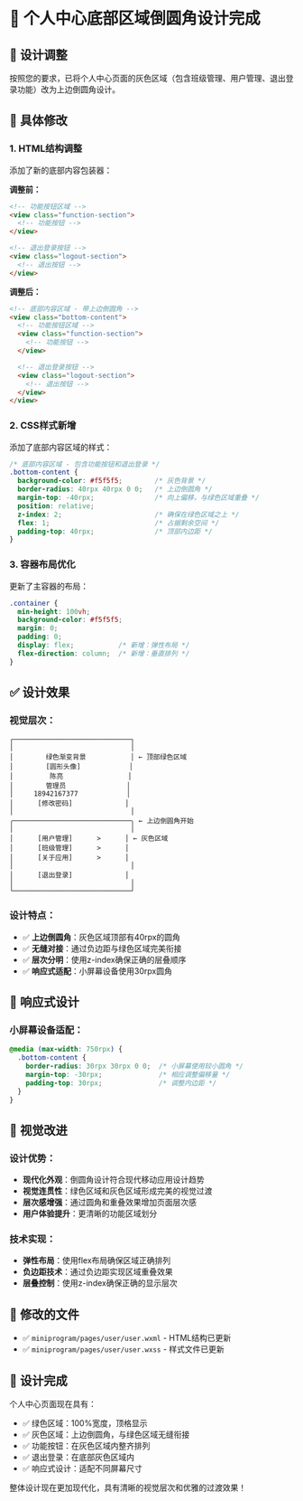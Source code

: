 # 🎨 个人中心底部区域倒圆角设计完成

## 📱 **设计调整**

按照您的要求，已将个人中心页面的灰色区域（包含班级管理、用户管理、退出登录功能）改为上边倒圆角设计。

## 🔧 **具体修改**

### **1. HTML结构调整**
添加了新的底部内容包装器：

**调整前：**
```html
<!-- 功能按钮区域 -->
<view class="function-section">
  <!-- 功能按钮 -->
</view>

<!-- 退出登录按钮 -->
<view class="logout-section">
  <!-- 退出按钮 -->
</view>
```

**调整后：**
```html
<!-- 底部内容区域 - 带上边倒圆角 -->
<view class="bottom-content">
  <!-- 功能按钮区域 -->
  <view class="function-section">
    <!-- 功能按钮 -->
  </view>

  <!-- 退出登录按钮 -->
  <view class="logout-section">
    <!-- 退出按钮 -->
  </view>
</view>
```

### **2. CSS样式新增**
添加了底部内容区域的样式：

```css
/* 底部内容区域 - 包含功能按钮和退出登录 */
.bottom-content {
  background-color: #f5f5f5;        /* 灰色背景 */
  border-radius: 40rpx 40rpx 0 0;   /* 上边倒圆角 */
  margin-top: -40rpx;               /* 向上偏移，与绿色区域重叠 */
  position: relative;
  z-index: 2;                       /* 确保在绿色区域之上 */
  flex: 1;                          /* 占据剩余空间 */
  padding-top: 40rpx;               /* 顶部内边距 */
}
```

### **3. 容器布局优化**
更新了主容器的布局：

```css
.container {
  min-height: 100vh;
  background-color: #f5f5f5;
  margin: 0;
  padding: 0;
  display: flex;           /* 新增：弹性布局 */
  flex-direction: column;  /* 新增：垂直排列 */
}
```

## ✅ **设计效果**

### **视觉层次：**
```
┌─────────────────────────────┐
│                             │
│        绿色渐变背景           │ ← 顶部绿色区域
│        [圆形头像]            │
│         陈亮                │
│        管理员               │
│     18942167377            │
│      [修改密码]             │
│                             │
╭─────────────────────────────╮ ← 上边倒圆角开始
│                             │
│      [用户管理]      >      │ ← 灰色区域
│      [班级管理]      >      │
│      [关于应用]      >      │
│                             │
│      [退出登录]             │
│                             │
└─────────────────────────────┘
```

### **设计特点：**
- ✅ **上边倒圆角**：灰色区域顶部有40rpx的圆角
- ✅ **无缝对接**：通过负边距与绿色区域完美衔接
- ✅ **层次分明**：使用z-index确保正确的层叠顺序
- ✅ **响应式适配**：小屏幕设备使用30rpx圆角

## 📱 **响应式设计**

### **小屏幕设备适配：**
```css
@media (max-width: 750rpx) {
  .bottom-content {
    border-radius: 30rpx 30rpx 0 0;  /* 小屏幕使用较小圆角 */
    margin-top: -30rpx;              /* 相应调整偏移量 */
    padding-top: 30rpx;              /* 调整内边距 */
  }
}
```

## 🎯 **视觉改进**

### **设计优势：**
- **现代化外观**：倒圆角设计符合现代移动应用设计趋势
- **视觉连贯性**：绿色区域和灰色区域形成完美的视觉过渡
- **层次感增强**：通过圆角和重叠效果增加页面层次感
- **用户体验提升**：更清晰的功能区域划分

### **技术实现：**
- **弹性布局**：使用flex布局确保区域正确排列
- **负边距技术**：通过负边距实现区域重叠效果
- **层叠控制**：使用z-index确保正确的显示层次

## 📁 **修改的文件**

- ✅ `miniprogram/pages/user/user.wxml` - HTML结构已更新
- ✅ `miniprogram/pages/user/user.wxss` - 样式文件已更新

## 🎉 **设计完成**

个人中心页面现在具有：
- ✅ 绿色区域：100%宽度，顶格显示
- ✅ 灰色区域：上边倒圆角，与绿色区域无缝衔接
- ✅ 功能按钮：在灰色区域内整齐排列
- ✅ 退出登录：在底部灰色区域内
- ✅ 响应式设计：适配不同屏幕尺寸

整体设计现在更加现代化，具有清晰的视觉层次和优雅的过渡效果！